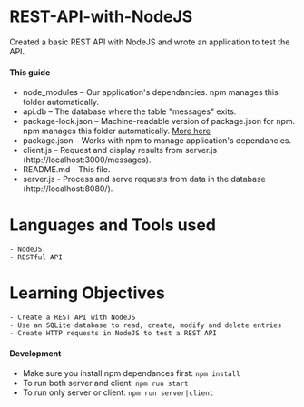 # REST-API-with-NodeJS
Created a basic REST API with NodeJS and wrote an application to test the API.

#### This guide

* node_modules – Our application's dependancies. npm manages this folder automatically.
* api.db – The database where the table "messages" exits.
* package-lock.json – Machine-readable version of package.json for npm. npm manages this folder automatically. [More here](https://docs.npmjs.com/configuring-npm/package-lock-json.html#:~:text=Description,regardless%20of%20intermediate%20dependency%20updates.)
* package.json – Works with npm to manage application's dependancies.
* client.js – Request and display results from server.js (http://localhost:3000/messages).
* README.md - This file.
* server.js - Process and serve requests from data in the database  (http://localhost:8080/).


# Languages and Tools used
    - NodeJS
    - RESTful API
 
 # Learning Objectives
    - Create a REST API with NodeJS
    - Use an SQLite database to read, create, modify and delete entries
    - Create HTTP requests in NodeJS to test a REST API
    
#### Development
* Make sure you install npm dependances first: `npm install`
* To run both server and client: `npm run start`
* To run only server or client: `npm run server|client`

